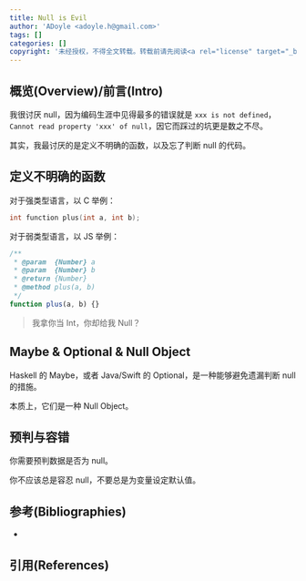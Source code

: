 ```yaml
---
title: Null is Evil
author: 'ADoyle <adoyle.h@gmail.com>'
tags: []
categories: []
copyright: '未经授权，不得全文转载。转载前请先阅读<a rel="license" target="_blank" href="//adoyle.me/blog/copyright.html">本站版权声明</a>'
---
```


## 概览(Overview)/前言(Intro)

我很讨厌 null，因为编码生涯中见得最多的错误就是 `xxx is not defined`，`Cannot read property 'xxx' of null`，因它而踩过的坑更是数之不尽。

其实，我最讨厌的是定义不明确的函数，以及忘了判断 null 的代码。

<!-- more -->

## 定义不明确的函数

对于强类型语言，以 C 举例：

```C
int function plus(int a, int b);
```

对于弱类型语言，以 JS 举例：

```js
/**
 * @param  {Number} a
 * @param  {Number} b
 * @return {Number}
 * @method plus(a, b)
 */
function plus(a, b) {}
```

> 我拿你当 Int，你却给我 Null？


## Maybe & Optional & Null Object

Haskell 的 Maybe，或者 Java/Swift 的 Optional，是一种能够避免遗漏判断 null 的措施。

本质上，它们是一种 Null Object。

## 预判与容错

你需要预判数据是否为 null。

你不应该总是容忍 null，不要总是为变量设定默认值。


## 参考(Bibliographies)
- [][B1]

## 引用(References)
[^1]: [][R1]


<!-- 以下是相关链接 -->

[R1]: <url> "备注"

[B1]: <url> "备注"

